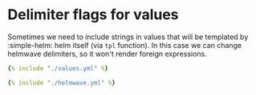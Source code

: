 # Delimiter flags for values

Sometimes we need to include strings in values that will be templated by :simple-helm: helm itself (via `tpl` function). In this case we can change helmwave delimiters, so it won't render foreign expressions.


```yaml title="values.yml"
{% include "./values.yml" %}
```

```yaml title="helmwave.yml"
{% include "./helmwave.yml" %}
```
